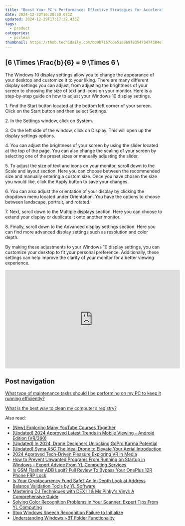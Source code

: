 ```yaml
---
title: "Boost Your PC's Performance: Effective Strategies for Accelerating Your Computer"
date: 2024-12-22T16:28:50.071Z
updated: 2024-12-29T17:17:22.433Z
tags:
  - product
categories:
  - pcclean
thumbnail: https://thmb.techidaily.com/bb9b7157cde51ae69f835473474384e7538166f2945a00387bf22cab11273e3c.jpg
---
```


## \[6 \Times \Frac{b}{6} = 9 \Times 6 \

The Windows 10 display settings allow you to change the appearance of your desktop and customize it to your liking. There are many different display settings you can adjust, from adjusting the brightness of your screen to choosing the size of text and icons on your monitor. Here is a step-by-step guide on how to adjust your Windows 10 display settings. 

1\. Find the Start button located at the bottom left corner of your screen. Click on the Start button and then select Settings.

2\. In the Settings window, click on System.

3\. On the left side of the window, click on Display. This will open up the display settings options. 

4\. You can adjust the brightness of your screen by using the slider located at the top of the page. You can also change the scaling of your screen by selecting one of the preset sizes or manually adjusting the slider.

5\. To adjust the size of text and icons on your monitor, scroll down to the Scale and layout section. Here you can choose between the recommended size and manually entering a custom size. Once you have chosen the size you would like, click the Apply button to save your changes.

6\. You can also adjust the orientation of your display by clicking the dropdown menu located under Orientation. You have the options to choose between landscape, portrait, and rotated.

7\. Next, scroll down to the Multiple displays section. Here you can choose to extend your display or duplicate it onto another monitor.

8\. Finally, scroll down to the Advanced display settings section. Here you can find more advanced display settings such as resolution and color depth. 

By making these adjustments to your Windows 10 display settings, you can customize your desktop to fit your personal preference. Additionally, these settings can help improve the clarity of your monitor for a better viewing experience.

<!-- affiliate ads begin -->
<iframe width="560" height="315" src="https://www.youtube.com/embed/qObsqoJB9LI?si=ppqxfXzP0UL4J6Tp" title="YouTube video player" frameborder="0" allow="accelerometer; autoplay; clipboard-write; encrypted-media; gyroscope; picture-in-picture; web-share" referrerpolicy="strict-origin-when-cross-origin" allowfullscreen></iframe>
<!-- affiliate ads end -->

## Post navigation

[What type of maintenance tasks should I be performing on my PC to keep it running efficiently?](https://tools.techidaily.com/pcclean/products/)

[What is the best way to clean my computer’s registry?](https://tools.techidaily.com/pcclean/products/)

<ins class="adsbygoogle"
     style="display:block"
     data-ad-format="autorelaxed"
     data-ad-client="ca-pub-7571918770474297"
     data-ad-slot="1223367746"></ins>

<ins class="adsbygoogle"
     style="display:block"
     data-ad-client="ca-pub-7571918770474297"
     data-ad-slot="8358498916"
     data-ad-format="auto"
     data-full-width-responsive="true"></ins>

<span class="atpl-alsoreadstyle">Also read:</span>
<div><ul>
<li><a href="https://youtube-help.techidaily.com/new-exploring-many-youtube-courses-together/"><u>[New] Exploring Many YouTube Courses Together</u></a></li>
<li><a href="https://article-knowledge.techidaily.com/updated-2024-approved-latest-trends-in-mobile-viewing-android-edition-vr360/"><u>[Updated] 2024 Approved Latest Trends in Mobile Viewing - Android Edition (VR/360)</u></a></li>
<li><a href="https://fox-glue.techidaily.com/updated-in-2024-drone-deciphers-unlocking-gopro-karma-potential/"><u>[Updated] In 2024, Drone Deciphers Unlocking GoPro Karma Potential</u></a></li>
<li><a href="https://some-tips.techidaily.com/updated-syma-x5c-the-ideal-drone-to-elevate-your-aerial-introduction/"><u>[Updated] Syma X5C The Ideal Drone to Elevate Your Aerial Introduction</u></a></li>
<li><a href="https://fox-access.techidaily.com/2024-approved-tech-driven-pleasure-exploring-vr-in-media/"><u>2024 Approved Tech-Driven Pleasure Exploring VR in Media</u></a></li>
<li><a href="https://win-cloud.techidaily.com/how-to-prevent-unwanted-programs-from-running-on-startup-in-windows-expert-advice-from-yl-computing-services/"><u>How to Prevent Unwanted Programs From Running on Startup in Windows - Expert Advice From YL Computing Services</u></a></li>
<li><a href="https://android-frp.techidaily.com/is-gsm-flasher-adb-legit-full-review-to-bypass-your-oneplus-12r-phone-frp-lock-by-drfone-android/"><u>Is GSM Flasher ADB Legit? Full Review To Bypass Your OnePlus 12R Phone FRP Lock</u></a></li>
<li><a href="https://win-cloud.techidaily.com/is-your-cryptocurrency-fund-safe-an-in-depth-look-at-address-balance-validation-tools-by-yl-software/"><u>Is Your Cryptocurrency Fund Safe? An In-Depth Look at Address Balance Validation Tools by YL Software</u></a></li>
<li><a href="https://win-cloud.techidaily.com/mastering-dj-techniques-with-dex-iii-and-ms-pinkys-vinyl-a-comprehensive-guide/"><u>Mastering DJ Techniques with DEX III & Ms Pinky's Vinyl: A Comprehensive Guide</u></a></li>
<li><a href="https://win-cloud.techidaily.com/solving-color-recognition-problems-in-your-scanner-expert-tips-from-yl-computing/"><u>Solving Color Recognition Problems in Your Scanner: Expert Tips From YL Computing</u></a></li>
<li><a href="https://windows11.techidaily.com/stop-windows-speech-recognition-failure-to-initialize/"><u>Stop Windows Speech Recognition Failure to Initialize</u></a></li>
<li><a href="https://win11.techidaily.com/understanding-windows-bt-folder-functionality/"><u>Understanding Windows ~BT Folder Functionality</u></a></li>
</ul></div>


